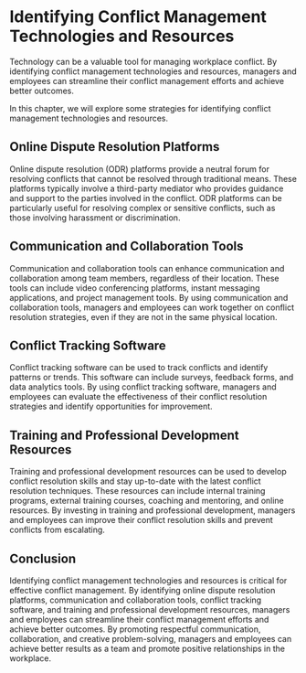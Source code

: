Identifying Conflict Management Technologies and Resources
====================================================================================================================

Technology can be a valuable tool for managing workplace conflict. By identifying conflict management technologies and resources, managers and employees can streamline their conflict management efforts and achieve better outcomes.

In this chapter, we will explore some strategies for identifying conflict management technologies and resources.

Online Dispute Resolution Platforms
-----------------------------------

Online dispute resolution (ODR) platforms provide a neutral forum for resolving conflicts that cannot be resolved through traditional means. These platforms typically involve a third-party mediator who provides guidance and support to the parties involved in the conflict. ODR platforms can be particularly useful for resolving complex or sensitive conflicts, such as those involving harassment or discrimination.

Communication and Collaboration Tools
-------------------------------------

Communication and collaboration tools can enhance communication and collaboration among team members, regardless of their location. These tools can include video conferencing platforms, instant messaging applications, and project management tools. By using communication and collaboration tools, managers and employees can work together on conflict resolution strategies, even if they are not in the same physical location.

Conflict Tracking Software
--------------------------

Conflict tracking software can be used to track conflicts and identify patterns or trends. This software can include surveys, feedback forms, and data analytics tools. By using conflict tracking software, managers and employees can evaluate the effectiveness of their conflict resolution strategies and identify opportunities for improvement.

Training and Professional Development Resources
-----------------------------------------------

Training and professional development resources can be used to develop conflict resolution skills and stay up-to-date with the latest conflict resolution techniques. These resources can include internal training programs, external training courses, coaching and mentoring, and online resources. By investing in training and professional development, managers and employees can improve their conflict resolution skills and prevent conflicts from escalating.

Conclusion
----------

Identifying conflict management technologies and resources is critical for effective conflict management. By identifying online dispute resolution platforms, communication and collaboration tools, conflict tracking software, and training and professional development resources, managers and employees can streamline their conflict management efforts and achieve better outcomes. By promoting respectful communication, collaboration, and creative problem-solving, managers and employees can achieve better results as a team and promote positive relationships in the workplace.
